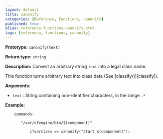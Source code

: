 ```yaml
---
layout: default
title: canonify
categories: [Reference, Functions, canonify]
published: true
alias: reference-functions-canonify.html
tags: [reference, functions, canonify]
---
```


**Prototype**: `canonify(text)`

**Return type**: `string`

**Description:** Convert an arbitrary string `text` into a legal class name.

This function turns arbitrary text into class data (See
[classify()][classify]).

**Arguments**:

* `text` : String containing non-identifier characters, in the range `.*`

**Example:**  


```cf3
    commands:

       "/var/cfengine/bin/$(component)"

           ifvarclass => canonify("start_$(component)");
```

